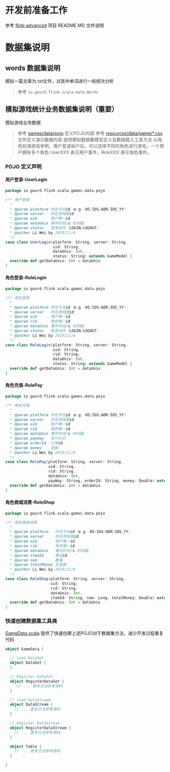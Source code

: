 # 开发前准备工作
参考 [flink-advanced](https://github.com/GourdErwa/flink-advanced) 项目 README.MD 文件说明
# 数据集说明

## words 数据集说明
模拟一篇文章为.txt文件，对其中单词进行一些频次分析
>参考 `io.gourd.flink.scala.data.Words`

## 模拟游戏统计业务数据集说明（重要）
模拟游戏业务数据
>参考 [games/data/pojo](https://github.com/GourdErwa/flink-advanced/tree/master/src/main/scala/io/gourd/flink/scala/games/data/pojo) 定义POJO内容
>参考 [resources/data/game/*.csv](https://github.com/GourdErwa/flink-advanced/tree/master/src/main/resources/data/game) 文件定义演示数据内容
提供模拟数据集模型定义及数据载入工具方法
>以角色扮演游戏举例，用户登录账户后，可以选择不同的角色进行游戏，一个用户拥有多个角色
>UserXXX 表示用户事件，RoleXXX 表示角色事件。
### POJO 定义声明
#### 用户登录-UserLogin
```scala
package io.gourd.flink.scala.games.data.pojo

/** 用户登录
  *
  * @param platform 所在平台id（e.g. H5/IOS/ADR/IOS_YY）
  * @param server   所在游戏服id
  * @param uid      用户唯一id
  * @param dataUnix 事件时间/s 时间戳
  * @param status   登录动作（LOGIN/LOGOUT）
  * @author Li.Wei by 2019/11/6
  */
case class UserLogin(platform: String, server: String,
                     uid: String,
                     dataUnix: Int,
                     status: String) extends GameModel {
  override def getDataUnix: Int = dataUnix
}

```
#### 角色登录-RoleLogin
```scala
package io.gourd.flink.scala.games.data.pojo

/** 角色登录
  *
  * @param platform 所在平台id（e.g. H5/IOS/ADR/IOS_YY）
  * @param server   所在游戏服id
  * @param uid      用户唯一id
  * @param rid      角色唯一id
  * @param dataUnix 事件时间/s 时间戳
  * @param status   登录动作（LOGIN/LOGOUT）
  * @author Li.Wei by 2019/11/6
  */
case class RoleLogin(platform: String, server: String,
                     uid: String,
                     rid: String,
                     dataUnix: Int,
                     status: String) extends GameModel {
  override def getDataUnix: Int = dataUnix
}
```
#### 角色充值-RolePay
```scala
package io.gourd.flink.scala.games.data.pojo

/** 角色充值
  *
  * @param platform 所在平台id（e.g. H5/IOS/ADR/IOS_YY）
  * @param server   所在游戏服id
  * @param uid      用户唯一id
  * @param rid      角色唯一id
  * @param dataUnix 事件时间/s 时间戳
  * @param payWay   支付方式
  * @param orderId  订单id
  * @param money    金额
  * @author Li.Wei by 2019/11/6
  */
case class RolePay(platform: String, server: String,
                   uid: String,
                   rid: String,
                   dataUnix: Int,
                   payWay: String, orderId: String, money: Double) extends GameModel {
  override def getDataUnix: Int = dataUnix
}


```
#### 角色商城消费-RoleShop
```scala
package io.gourd.flink.scala.games.data.pojo

/** 角色商城消费
  *
  * @param platform   所在平台id（e.g. H5/IOS/ADR/IOS_YY）
  * @param server     所在游戏服id
  * @param uid        用户唯一id
  * @param rid        角色唯一id
  * @param dataUnix   事件时间/s 时间戳
  * @param itemId     商品id
  * @param num        数量
  * @param totalMoney 总金额
  * @author Li.Wei by 2019/11/6
  */
case class RoleShop(platform: String, server: String,
                    uid: String,
                    rid: String,
                    dataUnix: Int,
                    itemId: String, num: Long, totalMoney: Double) extends GameModel {
  override def getDataUnix: Int = dataUnix
}

```

### 快速创建数据集工具类
[GameData.scala](https://github.com/GourdErwa/flink-advanced/blob/master/src/main/scala/io/gourd/flink/scala/games/data/GameData.scala) 提供了快速创建上述POJO对于数据集方法，减少开发过程重复代码
```scala
object GameData {

  // load DataSet
  object DataSet {
  }

  // Register DataSet
  object RegisterDataSet {
     // ... 更多方法参考源码
  }

  // load DataStream
  object DataStream {
    // ... 更多方法参考源码
  }

  // Register DataStream
  object RegisterDataStream {
    // ... 更多方法参考源码
  }

  object Table {
    // ... 更多方法参考源码
  }

}
```

